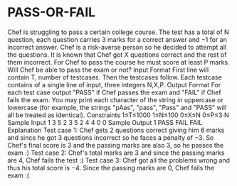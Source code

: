 # PASS-OR-FAIL
Chef is struggling to pass a certain college course.  The test has a total of N question, each question carries 3 marks for a correct answer and −1 for an incorrect answer. Chef is a risk-averse person so he decided to attempt all the questions. It is known that Chef got X questions correct and the rest of them incorrect. For Chef to pass the course he must score at least P marks.  Will Chef be able to pass the exam or not?  Input Format First line will contain T, number of testcases. Then the testcases follow. Each testcase contains of a single line of input, three integers N,X,P. Output Format For each test case output "PASS" if Chef passes the exam and "FAIL" if Chef fails the exam.  You may print each character of the string in uppercase or lowercase (for example, the strings "pAas", "pass", "Pass" and "PASS" will all be treated as identical).  Constraints 1≤T≤1000 1≤N≤100 0≤X≤N 0≤P≤3⋅N Sample Input 1  3 5 2 3 5 2 4 4 0 0 Sample Output 1  PASS FAIL FAIL Explanation Test case 1: Chef gets 2 questions correct giving him 6 marks and since he got 3 questions incorrect so he faces a penalty of −3. So Chef's final score is 3 and the passing marks are also 3, so he passes the exam :)  Test case 2: Chef's total marks are 3 and since the passing marks are 4, Chef fails the test :(  Test case 3: Chef got all the problems wrong and thus his total score is −4. Since the passing marks are 0, Chef fails the exam :(
